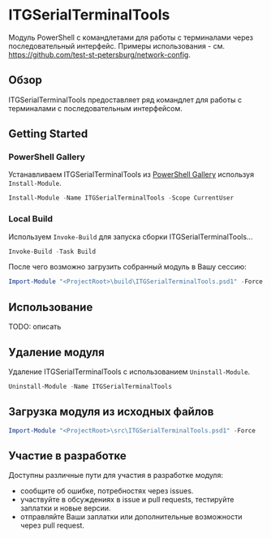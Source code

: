 # ITGSerialTerminalTools

Модуль PowerShell с командлетами для работы с терминалами через последовательный
интерфейс.
Примеры использования - см. https://github.com/test-st-petersburg/network-config.

## Обзор

ITGSerialTerminalTools предоставляет ряд командлет для работы с терминалами
с последовательным интерфейсом.

## Getting Started

### PowerShell Gallery

Устанавливаем ITGSerialTerminalTools из [PowerShell Gallery](https://www.powershellgallery.com/)
используя `Install-Module`.

```powershell
Install-Module -Name ITGSerialTerminalTools -Scope CurrentUser
```

### Local Build

Используем `Invoke-Build` для запуска сборки ITGSerialTerminalTools...

```powershell
Invoke-Build -Task Build
```

После чего возможно загрузить собранный модуль в Вашу сессию:

```powershell
Import-Module "<ProjectRoot>\build\ITGSerialTerminalTools.psd1" -Force
```

## Использование

TODO: описать

## Удаление модуля

Удаление ITGSerialTerminalTools с использованием `Uninstall-Module`.

```powershell
Uninstall-Module -Name ITGSerialTerminalTools
```

## Загрузка модуля из исходных файлов

```powershell
Import-Module "<ProjectRoot>\src\ITGSerialTerminalTools.psd1" -Force
```

## Участие в разработке

Доступны различные пути для участия в разработке модуля:

- сообщите об ошибке, потребностях через issues.
- участвуйте в обсуждениях в issue и pull requests, тестируйте заплатки и новые
  версии.
- отправляйте Ваши заплатки или дополнительные возможности через pull request.
